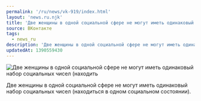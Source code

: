 ```yaml
---
permalink: '/ru/news/vk-919/index.html'
layout: 'news.ru.njk'
title: 'Две женщины в одной социальной сфере не могут иметь одинаковый набор социальных чисел'
source: ВКонтакте
tags:
  - news_ru
description: 'Две женщины в одной социальной сфере не могут иметь одинаковый набор социальных чисел'
updatedAt: 1390559430
---
```

![Две женщины в одной социальной сфере не могут иметь одинаковый набор социальных чисел (находить](https://sun9-54.userapi.com/impf/DQmXA3fggRU1QaQD9-QsSEs4iMm3B3MhdIh4xg/hsbbDGhgYlo.jpg?size=596x453&quality=96&proxy=1&sign=ac3de642965a0bacc2d0cd8655fd5bfe&c_uniq_tag=5YMaZ-kKUS_GhE50QAgd_wdhToldYa_nOL8GREyh_qU&type=album)

Две женщины в одной социальной сфере не могут иметь одинаковый набор социальных чисел (находиться в одном социальном состоянии).

